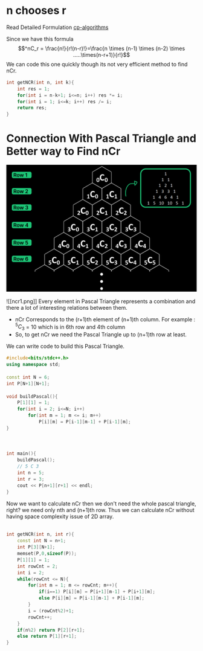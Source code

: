 # n chooses r

Read Detailed Formulation [cp-algorithms](https://cp-algorithms.com/combinatorics/binomial-coefficients.html)

Since we have this formula 
$$^nC_r = \frac{n!}{r!(n-r)!}=\frac{n \times (n-1) \times (n-2) \times .....\times(n-r+1)}{r!}$$
We can code this one quickly though its not very efficient method to find nCr.
```cpp
int getNCR(int n, int k){
    int res = 1;
    for(int i = n-k+1; i<=n; i++) res *= i;
    for(int i = 1; i<=k; i++) res /= i;
    return res;
}
```


# Connection With Pascal Triangle and Better way to Find nCr
<img src="ncr1.png" width="1000">

![[ncr1.png]]
Every element in Pascal Triangle represents a combination and there a lot of interesting relations between them.
 - nCr Corresponds to the (r+1)th element of (n+1)th column. For example : $^5C_3$ = 10 which is in 6th row and 4th column
 - So, to get nCr we need the Pascal Triangle up to (n+1)th row at least.

We can write code to build this Pascal Triangle.
```cpp
#include<bits/stdc++.h> 
using namespace std;

const int N = 6;
int P[N+1][N+1];

void buildPascal(){
    P[1][1] = 1;    
    for(int i = 2; i<=N; i++)
        for(int m = 1; m <= i; m++)
            P[i][m] = P[i-1][m-1] + P[i-1][m];
}



int main(){
    buildPascal();
    // 5 C 3
    int n = 5;
    int r = 3;
    cout << P[n+1][r+1] << endl;
}


```

Now we want to calculate nCr then we don't need the whole pascal triangle, right?
we need only nth and (n+1)th row. Thus we can calculate nCr without having space complexity issue of 2D array.

```cpp

int getNCR(int n, int r){
    const int N = n+1;
    int P[3][N+1];
    memset(P,0,sizeof(P));
    P[1][1] = 1;    
    int rowCnt = 2;
    int i = 2;
    while(rowCnt <= N){
        for(int m = 1; m <= rowCnt; m++){
            if(i==1) P[i][m] = P[i+1][m-1] + P[i+1][m];
            else P[i][m] = P[i-1][m-1] + P[i-1][m];
        }
        i = (rowCnt%2)+1;
        rowCnt++;
    }
    if(n%2) return P[2][r+1];
    else return P[1][r+1];
}

```